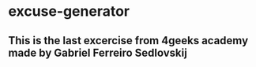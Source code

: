 # excuse-generator

## This is the last excercise from 4geeks academy made by Gabriel Ferreiro Sedlovskij